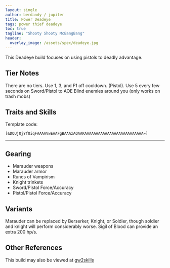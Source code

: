 ```yaml
---
layout: single
author: berdandy / jupiter
title: Power Deadeye
tags: power thief deadeye
toc: true
tagline: "Shooty Shooty McBangBang"
header:
  overlay_image: /assets/spec/deadeye.jpg
---
```


This Deadeye build focuses on using pistols to deadly advantage.

## Tier Notes

There are no tiers. Use 1, 3, and F1 off cooldown. (Pistol). Use 5 every few seconds on Sword/Pistol to AOE Blind enemies around you (only works on trash mobs)

## Traits and Skills

Template code:

`[&DQUjOjYfOiqFAAAAVwEAAFgBAAAzAQAAKAAAAAAAAAAAAAAAAAAAAAAAAAA=]`

---

<div
  data-armory-embed='skills'
  data-armory-ids='13050,13062,13064,13046,13082'
>
</div>
<div
  data-armory-embed='specializations'
  data-armory-ids='35,54,58'
  data-armory-35-traits='1267,1272,1702'
  data-armory-54-traits='1237,1290,1238'
  data-armory-58-traits='2173,2078,2093'
>
</div>
<script async src='https://unpkg.com/armory-embeds@^0.x.x/armory-embeds.js'></script>

## Gearing

- Marauder weapons
- Marauder armor
- Runes of Vampirism
- Knight trinkets
- Sword/Pistol Force/Accuracy
- Pistol/Pistol Force/Accuracy

## Variants

Marauder can be replaced by Berserker, Knight, or Soldier, though soldier and knight will perform considerably worse. Sigil of Blood can provide an extra 200 hp/s.

## Other References

This build may also be viewed at [gw2skills](http://gw2skills.net/editor/?PaABwqprlZwuYZMM2IW0TfPVA-zRRYixzI4xISqWpq8PA-e)

